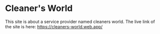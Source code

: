 # Cleaner's World

This site is about a service provider named cleaners world.
The live link of the site is here: https://cleaners-world.web.app/
